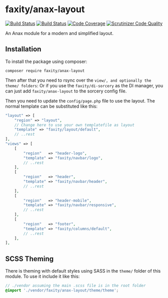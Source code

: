 faxity/anax-layout
======================

[![Build Status](https://travis-ci.com/iFaxity/anax-layout.svg?branch=master)](https://travis-ci.com/iFaxity/anax-layout)
[![Build Status](https://scrutinizer-ci.com/g/iFaxity/anax-layout/badges/build.png?b=master)](https://scrutinizer-ci.com/g/iFaxity/anax-layout/build-status/master)
[![Code Coverage](https://scrutinizer-ci.com/g/iFaxity/anax-layout/badges/coverage.png?b=master)](https://scrutinizer-ci.com/g/iFaxity/anax-layout/?branch=master)
[![Scrutinizer Code Quality](https://scrutinizer-ci.com/g/iFaxity/anax-layout/badges/quality-score.png?b=master)](https://scrutinizer-ci.com/g/iFaxity/anax-layout/?branch=master)

An Anax module for a modern and simplified layout.

## Installation

To install the package using composer:

`composer require faxity/anax-layout`

Then after that you need to rsync over the `view/, and optionally the theme/ folders`:
Or if you use the `faxity/di-sorcery` as the DI manager, you can just add `faxity/anax-layout` to the sorcery config file.

Then you need to update the `config/page.php` file to use the layout.
The normal template can be substituted like this:

```php
"layout" => [
    "region" => "layout",
    // Change here to use your own templatefile as layout
    "template" => "faxity/layout/default",
    // ..rest
],
"views" => [
    [
        "region"   => "header-logo",
        "template" => "faxity/navbar/logo",
        // ..rest
    ],
    [
        "region"   => "header",
        "template" => "faxity/navbar/header",
        // ..rest
    ],
    [
        "region"   => "header-mobile",
        "template" => "faxity/navbar/responsive",
        // ..rest
    ],
    [
        "region"   => "footer",
        "template" => "faxity/columns/default",
        // ..rest
    ],
],
```

## SCSS Theming

There is theming with default styles using SASS in the `theme/` folder of this module.
To use it include it like this:

```scss
// ./vendor assuming the main .scss file is in the root folder
@import './vendor/faxity/anax-layout/theme/theme';
```
